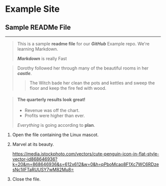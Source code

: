 
# Example Site
## Sample READMe File
--------------------------------------------------------------------------------------------

>This is a sample **readme file** for our ***GitHub*** Example repo. We're learning Markdown.
>
>***Markdown*** is really Fast

>Dorothy followed her through many of the beautiful rooms in her ***castle***.
>
>>The Witch bade her clean the pots and kettles and sweep the floor and keep the fire fed with wood.

> #### The quarterly results look great! 
 >
 > - Revenue was off the chart. 
 > - Profits were higher than ever. 
 > 
 > *Everything* is going according to **plan**.

 1. Open the file containing the Linux mascot.
 2. Marvel at its beauty.

    https://media.istockphoto.com/vectors/cute-penguin-icon-in-flat-style-vector-id868646936?k=20&m=868646936&s=612x612&w=0&h=pPboMcao8F1Xc7WC6RDzesNc1ilFTaRUUSY7wM82Mu8= 
 3. Close the file.

